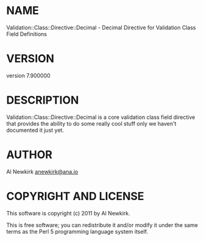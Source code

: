 # NAME

Validation::Class::Directive::Decimal - Decimal Directive for Validation Class Field Definitions

# VERSION

version 7.900000

# DESCRIPTION

Validation::Class::Directive::Decimal is a core validation class field directive
that provides the ability to do some really cool stuff only we haven't
documented it just yet.

# AUTHOR

Al Newkirk <anewkirk@ana.io>

# COPYRIGHT AND LICENSE

This software is copyright (c) 2011 by Al Newkirk.

This is free software; you can redistribute it and/or modify it under
the same terms as the Perl 5 programming language system itself.
